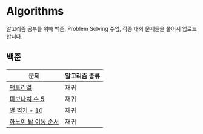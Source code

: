 # Algorithms

알고리즘 공부를 위해 백준, Problem Solving 수업, 각종 대회 문제들을 풀어서 업로드 합니다. 

## 백준

| 문제                                                         | 알고리즘 종류 |
| ------------------------------------------------------------ | ------------- |
| [팩토리얼](https://www.acmicpc.net/problem/10872)            | 재귀          |
| [피보나치 수 5](https://www.acmicpc.net/problem/10870)       | 재귀          |
| [별 찍기 - 10](https://www.acmicpc.net/problem/2447)         | 재귀          |
| [하노이 탑 이동 순서](https://www.acmicpc.net/problem/11729) | 재귀          |

